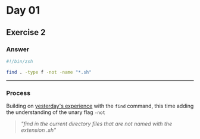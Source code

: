  # Day 01

## Exercise 2

### Answer
``` bash
#!/bin/zsh

find . -type f -not -name "*.sh"  
```


---
### Process
Building on [yesterday's experience](https://github.com/therootsixtyfour/42/tree/main/day00/ex10 "day00, ex10") with the ```find``` command, this time adding the understanding of the unary flag ```-not```

>*"find in the current directory files that are not named with the extension .sh"*